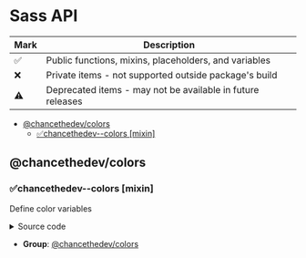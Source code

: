 # Sass API

| Mark | Description                                                |
| ---- | ---------------------------------------------------------- |
| ✅   | Public functions, mixins, placeholders, and variables      |
| ❌   | Private items - not supported outside package's build      |
| ⚠️   | Deprecated items - may not be available in future releases |

<!-- toc -->

- [@chancethedev/colors](#chancethedevcolors)
  - [✅chancethedev--colors [mixin]](#chancethedev--colors-mixin)

<!-- tocstop -->

## @chancethedev/colors

### ✅chancethedev--colors [mixin]

Define color variables

<details>
<summary>Source code</summary>
```scss
@mixin chancethedev--colors() {
  $chancethedev--black-100: #1f1f1f !default !global;
  $chancethedev--white-0: #ffffff !default !global;
  $chancethedev--green-10: #c9e5b9 !default !global;
  $chancethedev--green-20: #a9d18f !default !global;
  $chancethedev--green-30: #79bd4f !default !global;
  $chancethedev--green-40: #5b8e3b !default !global;
  $chancethedev--green-50: #3d5f28 !default !global;
  $chancethedev--green-60: #1e2f14 !default !global;
  $chancethedev--blue-10: #bbd1da !default !global;
  $chancethedev--blue-20: #8fb4c1 !default !global;
  $chancethedev--blue-30: #558ca3 !default !global;
  $chancethedev--blue-40: #40697a !default !global;
  $chancethedev--blue-50: #2b4652 !default !global;
  $chancethedev--blue-60: #152329 !default !global;
  $chancethedev--red-10: #f1beb0 !default !global;
  $chancethedev--red-20: #e59383 !default !global;
  $chancethedev--red-30: #dc5c3a !default !global;
  $chancethedev--red-40: #a5452c !default !global;
  $chancethedev--red-50: #6e2e1d !default !global;
  $chancethedev--red-60: #37170e !default !global;
  $chancethedev--yellow-10: #f7deac !default !global;
  $chancethedev--yellow-20: #fcca7a !default !global;
  $chancethedev--yellow-30: #eaac2f !default !global;
  $chancethedev--yellow-40: #b08123 !default !global;
  $chancethedev--yellow-50: #755618 !default !global;
  $chancethedev--yellow-60: #3a2b0c !default !global;
  $chancethedev--gray-10: #efefef !default !global;
  $chancethedev--gray-20: #c8c8c8 !default !global;
  $chancethedev--gray-30: #9e9e9e !default !global;
  $chancethedev--gray-40: #757575 !default !global;
  $chancethedev--gray-50: #585858 !default !global;
  $chancethedev--gray-60: #3b3b3b !default !global;
  $black-100: #1f1f1f !default !global;
  $white-0: #ffffff !default !global;
  $green-10: #c9e5b9 !default !global;
  $green-20: #a9d18f !default !global;
  $green-30: #79bd4f !default !global;
  $green-40: #5b8e3b !default !global;
  $green-50: #3d5f28 !default !global;
  $green-60: #1e2f14 !default !global;
  $blue-10: #bbd1da !default !global;
  $blue-20: #8fb4c1 !default !global;
  $blue-30: #558ca3 !default !global;
  $blue-40: #40697a !default !global;
  $blue-50: #2b4652 !default !global;
  $blue-60: #152329 !default !global;
  $red-10: #f1beb0 !default !global;
  $red-20: #e59383 !default !global;
  $red-30: #dc5c3a !default !global;
  $red-40: #a5452c !default !global;
  $red-50: #6e2e1d !default !global;
  $red-60: #37170e !default !global;
  $yellow-10: #f7deac !default !global;
  $yellow-20: #fcca7a !default !global;
  $yellow-30: #eaac2f !default !global;
  $yellow-40: #b08123 !default !global;
  $yellow-50: #755618 !default !global;
  $yellow-60: #3a2b0c !default !global;
  $gray-10: #efefef !default !global;
  $gray-20: #c8c8c8 !default !global;
  $gray-30: #9e9e9e !default !global;
  $gray-40: #757575 !default !global;
  $gray-50: #585858 !default !global;
  $gray-60: #3b3b3b !default !global;
  $chancethedev--colors: (
    'black': (
      100: #1f1f1f,
    ),
    'white': (
      0: #ffffff,
    ),
    'green': (
      10: #c9e5b9,
      20: #a9d18f,
      30: #79bd4f,
      40: #5b8e3b,
      50: #3d5f28,
      60: #1e2f14,
    ),
    'blue': (
      10: #bbd1da,
      20: #8fb4c1,
      30: #558ca3,
      40: #40697a,
      50: #2b4652,
      60: #152329,
    ),
    'red': (
      10: #f1beb0,
      20: #e59383,
      30: #dc5c3a,
      40: #a5452c,
      50: #6e2e1d,
      60: #37170e,
    ),
    'yellow': (
      10: #f7deac,
      20: #fcca7a,
      30: #eaac2f,
      40: #b08123,
      50: #755618,
      60: #3a2b0c,
    ),
    'gray': (
      10: #efefef,
      20: #c8c8c8,
      30: #9e9e9e,
      40: #757575,
      50: #585858,
      60: #3b3b3b,
    ),
  ) !default !global;
}
```
</details>

- **Group**: [@chancethedev/colors](#chancethedevcolors)
